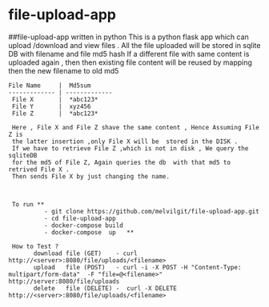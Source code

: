 # file-upload-app
##file-upload-app written in python
This is a python flask app which can upload /download and view files .
    All the file uploaded will be stored in sqlite DB with filename and file md5 hash
    If a different file with same content is uploaded again , then then existing file content will be reused 
    by mapping then the new filename to old md5
    
    File Name     |  Md5sum
    ------------- | -------------
     File X       |  *abc123*
     File Y       |  xyz456
     File Z       |  *abc123*
     
     Here , File X and File Z shave the same content , Hence Assuming File Z is 
     the latter insertion ,only File X will be  stored in the DISK .
     If we have to retrieve File Z ,which is not in disk , We query the sqliteDB 
     for the md5 of File Z, Again queries the db  with that md5 to retrived File X .
     Then sends File X by just changing the name. 
     
     
     
     To run ** 
              - git clone https://github.com/melvilgit/file-upload-app.git 
              - cd file-upload-app
              - docker-compose build
              - docker-compose  up   **
              
     How to Test ?
           download file (GET)    - curl http://<server>:8080/file/uploads/<filename>
           upload   file (POST)   - curl -i -X POST -H "Content-Type: multipart/form-data"  -F "file=@<filename>" http://server:8080/file/uploads
           delete   file (DELETE) -  curl -X DELETE http://<server>:8080/file/uploads/<filename>
      

